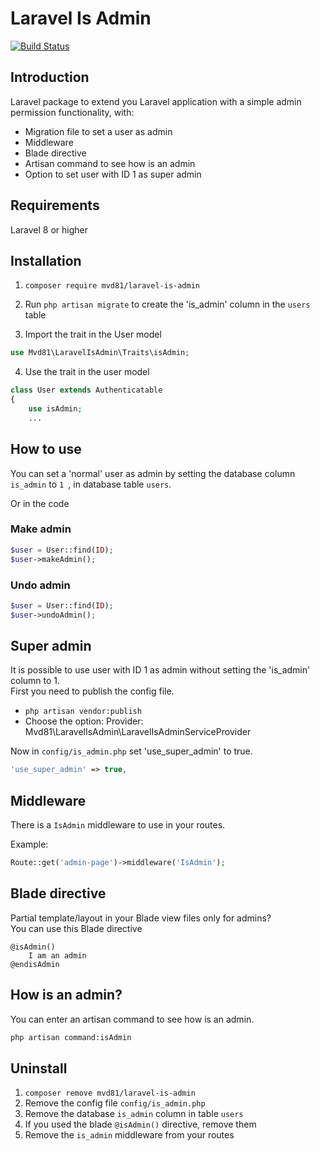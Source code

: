 # Laravel Is Admin
[![Build Status](https://img.shields.io/travis/mvd81/laravel-is-admin/master.svg?style=flat-square)](https://travis-ci.org/mvd81/laravel-is-admin.svg?branch=master)
## Introduction
Laravel package to extend you Laravel application with a simple admin permission functionality, with:

- Migration file to set a user as admin
- Middleware
- Blade directive
- Artisan command to see how is an admin
- Option to set user with ID 1 as super admin

## Requirements

Laravel 8 or higher

## Installation

1. ```composer require mvd81/laravel-is-admin```

2. Run
   ```php artisan migrate``` 
   to create the 'is_admin' column in the ```users``` table
   
3. Import the trait in the User model
```php
use Mvd81\LaravelIsAdmin\Traits\isAdmin;
```
4. Use the trait in the user model
```php
class User extends Authenticatable
{
    use isAdmin;
    ...
```

## How to use

You can set a 'normal' user as admin by setting the database column ```is_admin``` to ```1 ```, in database table ```users```.  

Or in the code

### Make admin
```php
$user = User::find(ID);
$user->makeAdmin(); 
```
### Undo admin
```php
$user = User::find(ID);
$user->undoAdmin(); 
```

## Super admin
It is possible to use user with ID 1 as admin without setting the 'is_admin' column to 1.  
First you need to publish the config file.

* ```php artisan vendor:publish```
* Choose the option: Provider: Mvd81\LaravelIsAdmin\LaravelIsAdminServiceProvider

Now in ```config/is_admin.php``` set 'use_super_admin' to true.

```php
'use_super_admin' => true,
```

## Middleware
There is a ```IsAdmin``` middleware to use in your routes.

Example: 
```php
Route::get('admin-page')->middleware('IsAdmin'); 
```

## Blade directive
Partial template/layout in your Blade view files only for admins?  
You can use this Blade directive
```blade
@isAdmin()
    I am an admin
@endisAdmin
```

## How is an admin?
You can enter an artisan command to see how is an admin.
```bash
php artisan command:isAdmin
```

## Uninstall
1. ```composer remove mvd81/laravel-is-admin```
2. Remove the config file ```config/is_admin.php```
3. Remove the database ```is_admin``` column in table ```users```
4. If you used the blade ```@isAdmin()``` directive, remove them
5. Remove the ```is_admin``` middleware from your routes

